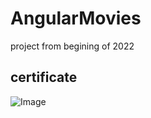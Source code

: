 # AngularMovies
project from begining of 2022


## certificate

![Image](https://udemy-certificate.s3.amazonaws.com/image/UC-de1c2348-3b25-4fde-a491-e93f127d99bc.jpg?v=1684264744000 "Certificate")

